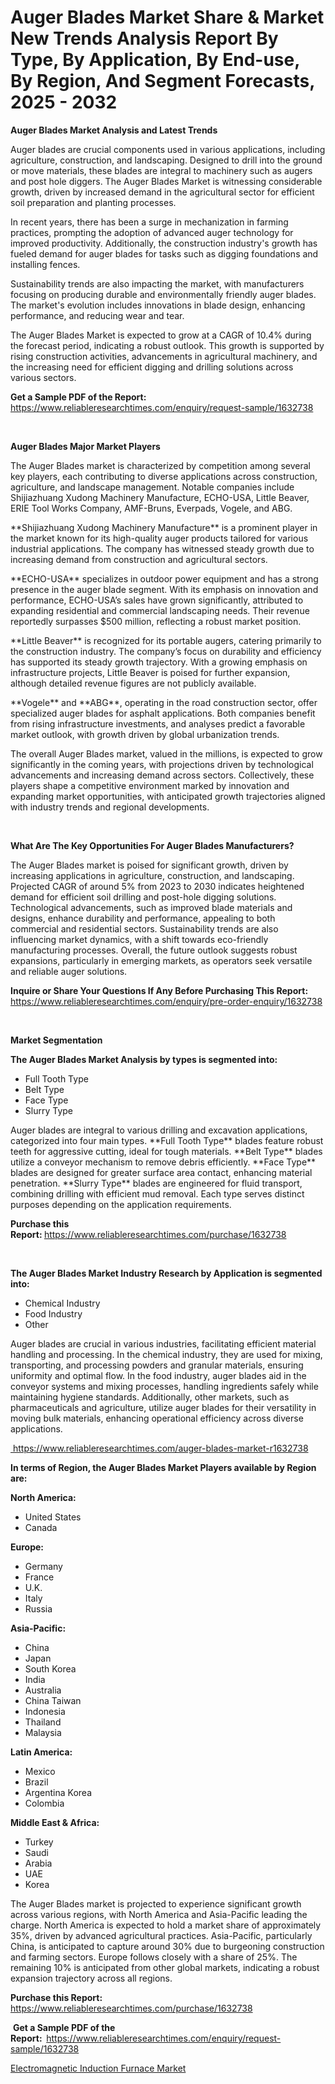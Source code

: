 <p><h1>Auger Blades Market Share & Market New Trends Analysis Report By Type, By Application, By End-use, By Region, And Segment Forecasts, 2025 - 2032</h1></p><p><strong>Auger Blades Market Analysis and Latest Trends</strong></p>
<p><p>Auger blades are crucial components used in various applications, including agriculture, construction, and landscaping. Designed to drill into the ground or move materials, these blades are integral to machinery such as augers and post hole diggers. The Auger Blades Market is witnessing considerable growth, driven by increased demand in the agricultural sector for efficient soil preparation and planting processes. </p><p>In recent years, there has been a surge in mechanization in farming practices, prompting the adoption of advanced auger technology for improved productivity. Additionally, the construction industry's growth has fueled demand for auger blades for tasks such as digging foundations and installing fences. </p><p>Sustainability trends are also impacting the market, with manufacturers focusing on producing durable and environmentally friendly auger blades. The market's evolution includes innovations in blade design, enhancing performance, and reducing wear and tear. </p><p>The Auger Blades Market is expected to grow at a CAGR of 10.4% during the forecast period, indicating a robust outlook. This growth is supported by rising construction activities, advancements in agricultural machinery, and the increasing need for efficient digging and drilling solutions across various sectors.</p></p>
<p><strong>Get a Sample PDF of the Report:&nbsp;</strong> <a href="https://www.reliableresearchtimes.com/enquiry/request-sample/1632738?utm_campaign=3187&utm_medium=2&utm_source=Github&utm_content=ia&utm_term=10042025&utm_id=auger-blades">https://www.reliableresearchtimes.com/enquiry/request-sample/1632738</a></p>
<p>&nbsp;</p>
<p><strong>Auger Blades Major Market Players</strong></p>
<p><p>The Auger Blades market is characterized by competition among several key players, each contributing to diverse applications across construction, agriculture, and landscape management. Notable companies include Shijiazhuang Xudong Machinery Manufacture, ECHO-USA, Little Beaver, ERIE Tool Works Company, AMF-Bruns, Everpads, Vogele, and ABG.</p><p>**Shijiazhuang Xudong Machinery Manufacture** is a prominent player in the market known for its high-quality auger products tailored for various industrial applications. The company has witnessed steady growth due to increasing demand from construction and agricultural sectors.</p><p>**ECHO-USA** specializes in outdoor power equipment and has a strong presence in the auger blade segment. With its emphasis on innovation and performance, ECHO-USA’s sales have grown significantly, attributed to expanding residential and commercial landscaping needs. Their revenue reportedly surpasses $500 million, reflecting a robust market position.</p><p>**Little Beaver** is recognized for its portable augers, catering primarily to the construction industry. The company’s focus on durability and efficiency has supported its steady growth trajectory. With a growing emphasis on infrastructure projects, Little Beaver is poised for further expansion, although detailed revenue figures are not publicly available.</p><p>**Vogele** and **ABG**, operating in the road construction sector, offer specialized auger blades for asphalt applications. Both companies benefit from rising infrastructure investments, and analyses predict a favorable market outlook, with growth driven by global urbanization trends.</p><p>The overall Auger Blades market, valued in the millions, is expected to grow significantly in the coming years, with projections driven by technological advancements and increasing demand across sectors. Collectively, these players shape a competitive environment marked by innovation and expanding market opportunities, with anticipated growth trajectories aligned with industry trends and regional developments.</p></p>
<p>&nbsp;</p>
<p><strong>What Are The Key Opportunities For Auger Blades Manufacturers?</strong></p>
<p><p>The Auger Blades market is poised for significant growth, driven by increasing applications in agriculture, construction, and landscaping. Projected CAGR of around 5% from 2023 to 2030 indicates heightened demand for efficient soil drilling and post-hole digging solutions. Technological advancements, such as improved blade materials and designs, enhance durability and performance, appealing to both commercial and residential sectors. Sustainability trends are also influencing market dynamics, with a shift towards eco-friendly manufacturing processes. Overall, the future outlook suggests robust expansions, particularly in emerging markets, as operators seek versatile and reliable auger solutions.</p></p>
<p><strong>Inquire or Share Your Questions If Any Before Purchasing This Report:</strong> <a href="https://www.reliableresearchtimes.com/enquiry/pre-order-enquiry/1632738?utm_campaign=3187&utm_medium=2&utm_source=Github&utm_content=ia&utm_term=10042025&utm_id=auger-blades">https://www.reliableresearchtimes.com/enquiry/pre-order-enquiry/1632738</a></p>
<p>&nbsp;</p>
<p><strong>Market Segmentation</strong></p>
<p><strong>The Auger Blades Market Analysis by types is segmented into:</strong></p>
<p><ul><li>Full Tooth Type</li><li>Belt Type</li><li>Face Type</li><li>Slurry Type</li></ul></p>
<p><p>Auger blades are integral to various drilling and excavation applications, categorized into four main types. **Full Tooth Type** blades feature robust teeth for aggressive cutting, ideal for tough materials. **Belt Type** blades utilize a conveyor mechanism to remove debris efficiently. **Face Type** blades are designed for greater surface area contact, enhancing material penetration. **Slurry Type** blades are engineered for fluid transport, combining drilling with efficient mud removal. Each type serves distinct purposes depending on the application requirements.</p></p>
<p><strong>Purchase this Report:&nbsp;</strong><a href="https://www.reliableresearchtimes.com/purchase/1632738?utm_campaign=3187&utm_medium=2&utm_source=Github&utm_content=ia&utm_term=10042025&utm_id=auger-blades">https://www.reliableresearchtimes.com/purchase/1632738</a></p>
<p>&nbsp;</p>
<p><strong>The Auger Blades Market Industry Research by Application is segmented into:</strong></p>
<p><ul><li>Chemical Industry</li><li>Food Industry</li><li>Other</li></ul></p>
<p><p>Auger blades are crucial in various industries, facilitating efficient material handling and processing. In the chemical industry, they are used for mixing, transporting, and processing powders and granular materials, ensuring uniformity and optimal flow. In the food industry, auger blades aid in the conveyor systems and mixing processes, handling ingredients safely while maintaining hygiene standards. Additionally, other markets, such as pharmaceuticals and agriculture, utilize auger blades for their versatility in moving bulk materials, enhancing operational efficiency across diverse applications.</p></p>
<p><a href="https://www.reliableresearchtimes.com/auger-blades-market-r1632738?utm_campaign=3187&utm_medium=2&utm_source=Github&utm_content=ia&utm_term=10042025&utm_id=auger-blades">&nbsp;https://www.reliableresearchtimes.com/auger-blades-market-r1632738</a></p>
<p><strong>In terms of Region, the Auger Blades Market Players available by Region are:</strong></p>
<p>
    <p> <strong> North America: </strong>
        <ul>
            <li>United States</li>
            <li>Canada</li>
        </ul>
        </p> 
    <p> <strong> Europe: </strong>
        <ul>
            <li>Germany</li>
            <li>France</li>
            <li>U.K.</li>
            <li>Italy</li>
            <li>Russia</li>
        </ul>
        </p> 
    <p> <strong> Asia-Pacific: </strong>
        <ul>
            <li>China</li>
            <li>Japan</li>
            <li>South Korea</li>
            <li>India</li>
            <li>Australia</li>
            <li>China Taiwan</li>
            <li>Indonesia</li>
            <li>Thailand</li>
            <li>Malaysia</li>
        </ul>
        </p> 
    <p> <strong> Latin America: </strong>
        <ul>
            <li>Mexico</li>
            <li>Brazil</li>
            <li>Argentina Korea</li>
            <li>Colombia</li>
        </ul>
        </p> 
    <p> <strong> Middle East & Africa: </strong>
        <ul>
            <li>Turkey</li>
            <li>Saudi</li>
            <li>Arabia</li>
            <li>UAE</li>
            <li>Korea</li>
        </ul>
    </p>
    </p>
<p><p>The Auger Blades market is projected to experience significant growth across various regions, with North America and Asia-Pacific leading the charge. North America is expected to hold a market share of approximately 35%, driven by advanced agricultural practices. Asia-Pacific, particularly China, is anticipated to capture around 30% due to burgeoning construction and farming sectors. Europe follows closely with a share of 25%. The remaining 10% is anticipated from other global markets, indicating a robust expansion trajectory across all regions.</p></p>
<p><strong>Purchase this Report: </strong><a href="https://www.reliableresearchtimes.com/purchase/1632738?utm_campaign=3187&utm_medium=2&utm_source=Github&utm_content=ia&utm_term=10042025&utm_id=auger-blades">https://www.reliableresearchtimes.com/purchase/1632738</a></p>
<p>&nbsp;<strong>Get a Sample PDF of the Report:&nbsp;&nbsp;</strong><a href="https://www.reliableresearchtimes.com/enquiry/request-sample/1632738?utm_campaign=3187&utm_medium=2&utm_source=Github&utm_content=ia&utm_term=10042025&utm_id=auger-blades">https://www.reliableresearchtimes.com/enquiry/request-sample/1632738</a></p>
<p><strong></strong></p>
<p><p><a href="https://github.com/aarenlazosw3/Market-Research-Report-List-1/blob/main/electromagnetic-induction-furnace-market.md?utm_campaign=3187&utm_medium=2&utm_source=Github&utm_content=ia&utm_term=10042025&utm_id=auger-blades">Electromagnetic Induction Furnace Market</a></p></p>